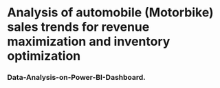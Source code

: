 # Analysis of automobile (Motorbike) sales trends for revenue maximization and inventory optimization
### Data-Analysis-on-Power-BI-Dashboard.
